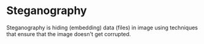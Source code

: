 # Steganography

Steganography is hiding (embedding) data (files) in image using techniques that ensure that the image doesn't get corrupted.

